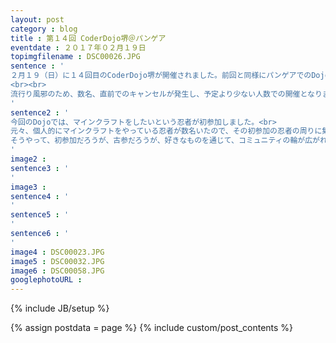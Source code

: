 ```yaml
---
layout: post
category : blog
title : 第１４回 CoderDojo堺＠パンゲア
eventdate : ２０１７年０２月１９日
topimgfilename : DSC00026.JPG
sentence : '
２月１９（日）に１４回目のCoderDojo堺が開催されました。前回と同様にパンゲアでのDojo開催です。　
<br><br>
流行り風邪のため、数名、直前でのキャンセルが発生し、予定より少ない人数での開催となりました。皆さん、風邪には気をつけましょう。<br>
'
sentence2 : '
今回のDojoでは、マインクラフトをしたいという忍者が初参加しました。<br>
元々、個人的にマインクラフトをやっている忍者が数名いたので、その初参加の忍者の周りに集まってました。<br>
そうやって、初参加だろうが、古参だろうが、好きなものを通じて、コミュニティの輪が広がれば良いなと思いました。
'
image2 :
sentence3 : '
'
image3 :
sentence4 : '
'
sentence5 : '
'
sentence6 : '
'
image4 : DSC00023.JPG
image5 : DSC00032.JPG
image6 : DSC00058.JPG
googlephotoURL : 
---
```

{% include JB/setup %}

{% assign postdata = page %}
{% include custom/post_contents %}
